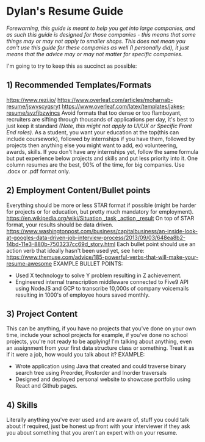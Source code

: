 # Dylan's Resume Guide
*Forewarning, this guide is meant to help you get into large companies, and as such this guide is designed for those companies - this means that some things may or may not apply to smaller shops. This does not mean you can't use this guide for these companies as well (I personally did), it just means that the advice may or may not matter for specific companies.*

I'm going to try to keep this as succinct as possible:

## 1) Recommended Templates/Formats

https://www.rezi.io/
https://www.overleaf.com/articles/moharnab-resume/jswvscyqsryt
https://www.overleaf.com/latex/templates/jakes-resume/syzfjbzwjncs
Avoid formats that too dense or too flamboyant, recruiters are sifting through thousands of applications per day, it's best to just keep it standard *(Note, this might not apply to UI/UX or Specific Front End roles)*.
As a student, you want your education at the top(this can include coursework), followed by internships if you have them, followed by projects then anything else you might want to add, ex) volunteering, awards, skills.
If you don't have any internships yet, follow the same formula but put experience below projects and skills and put less priority into it.
One column resumes are the best, 90% of the time, for big companies.
Use .docx or .pdf format only.

## 2) Employment Content/Bullet points

Everything should be more or less STAR format if possible (might be harder for projects or for education, but pretty much mandatory for employment). 
https://en.wikipedia.org/wiki/Situation,_task,_action,_result
On top of STAR format, your results should be data driven.
https://www.washingtonpost.com/business/capitalbusiness/an-inside-look-at-googles-data-driven-job-interview-process/2013/09/03/648ea8b2-14bd-11e3-880b-7503237cc69d_story.html
Each bullet point should use an action verb that ideally hasn't been used yet, see here:
https://www.themuse.com/advice/185-powerful-verbs-that-will-make-your-resume-awesome
EXAMPLE BULLET POINTS:
- Used X technology to solve Y problem resulting in Z achievement.
- Engineered internal transcription middleware connected to Five9 API using NodeJS and GCP to transcribe 10,000s of company voicemails resulting in 1000's of employee hours saved monthly.

## 3) Project Content
This can be anything, if you have no projects that you've done on your own time, include your school projects for example, if you've done no school projects, you're not ready to be applying! I'm talking about anything, even an assignment from your first data structure class or something. Treat it as if it were a job, how would you talk about it? 
EXAMPLE:
- Wrote application using Java that created and could traverse binary search tree using Preorder, Postorder and Inorder traversals
- Designed and deployed personal website to showcase portfolio using React and Github pages.

## 4) Skills

Literally anything you've ever used and are aware of, stuff you could talk about if required, just be honest up front with your interviewer if they ask you about something that you aren't an expert with on your resume.
